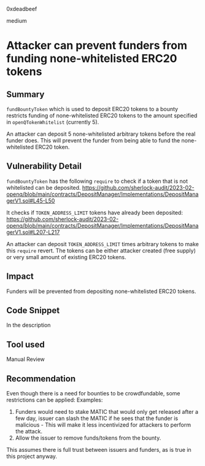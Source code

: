 0xdeadbeef

medium

# Attacker can prevent funders from funding none-whitelisted ERC20 tokens

## Summary

`fundBountyToken` which is used to deposit ERC20 tokens to a bounty restricts funding of none-whitelisted ERC20 tokens to the amount specified in `openQTokenWhitelist` (currently 5).

An attacker can deposit 5 none-whitelisted arbitrary tokens before the real funder does. This will prevent the funder from being able to fund the none-whitelisted ERC20 token.

## Vulnerability Detail

`fundBountyToken` has the following `require` to check if a token that is not whitelisted can be deposited.
https://github.com/sherlock-audit/2023-02-openq/blob/main/contracts/DepositManager/Implementations/DepositManagerV1.sol#L45-L50

It checks if `TOKEN_ADDRESS_LIMIT` tokens have already been deposited:
https://github.com/sherlock-audit/2023-02-openq/blob/main/contracts/DepositManager/Implementations/DepositManagerV1.sol#L207-L217

An attacker can deposit `TOKEN_ADDRESS_LIMIT` times arbitrary tokens to make this `require` revert. 
The tokens can be either attacker created (free supply) or very small amount of existing ERC20 tokens.

## Impact

Funders will be prevented from depositing none-whitelisted ERC20 tokens.

## Code Snippet

In the description

## Tool used

Manual Review

## Recommendation

Even though there is a need for bounties to be crowdfundable, some restrictions can be applied:
Examples:
1. Funders would need to stake MATIC that would only get released after a few day, issuer can slash the MATIC if he sees that the funder is malicious - This will make it less incentivized for attackers to perform the attack.
2. Allow the issuer to remove funds/tokens from the bounty.

This assumes there is full trust between issuers and funders, as is true in this project anyway. 
